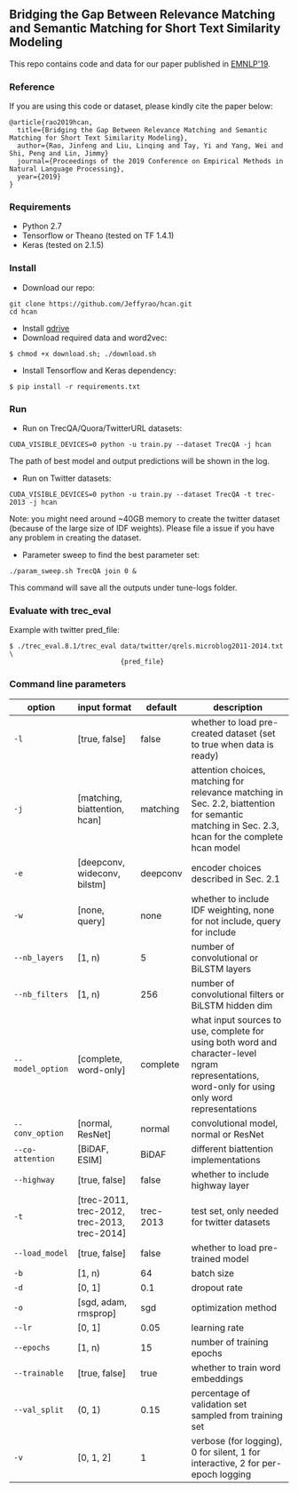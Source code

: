 ## Bridging the Gap Between Relevance Matching and Semantic Matching for Short Text Similarity Modeling
This repo contains code and data for our paper published in [EMNLP'19](https://jinfengr.github.io/publications/Rao_etal_EMNLP2019.pdf).

### Reference
If you are using this code or dataset, please kindly cite the paper below:
```
@article{rao2019hcan,
  title={Bridging the Gap Between Relevance Matching and Semantic Matching for Short Text Similarity Modeling},
  author={Rao, Jinfeng and Liu, Linqing and Tay, Yi and Yang, Wei and Shi, Peng and Lin, Jimmy}
  journal={Proceedings of the 2019 Conference on Empirical Methods in Natural Language Processing},
  year={2019}
}
```


### Requirements
- Python 2.7
- Tensorflow or Theano (tested on TF 1.4.1)
- Keras (tested on 2.1.5)

### Install
- Download our repo:
```
git clone https://github.com/Jeffyrao/hcan.git
cd hcan
```
- Install [gdrive](https://github.com/prasmussen/gdrive)
- Download required data and word2vec:
```
$ chmod +x download.sh; ./download.sh
```
- Install Tensorflow and Keras dependency:
```
$ pip install -r requirements.txt
```

### Run
- Run on TrecQA/Quora/TwitterURL datasets:
```
CUDA_VISIBLE_DEVICES=0 python -u train.py --dataset TrecQA -j hcan
```
The path of best model and output predictions will be shown in the log. 

- Run on Twitter datasets:
```
CUDA_VISIBLE_DEVICES=0 python -u train.py --dataset TrecQA -t trec-2013 -j hcan
```
Note: you might need around ~40GB memory to create the twitter dataset (because of the large size of IDF weights). Please file a issue if you have any problem in creating the dataset.

- Parameter sweep to find the best parameter set:
```
./param_sweep.sh TrecQA join 0 &
```
This command will save all the outputs under tune-logs folder. 

### Evaluate with trec_eval
Example with twitter pred_file:
```
$ ./trec_eval.8.1/trec_eval data/twitter/qrels.microblog2011-2014.txt \
                            {pred_file}
```

### Command line parameters
| option                   | input format |   default   | description |
|--------------------------|--------------|-------------|-------------|
| `-l`   | [true, false]       | false     | whether to load pre-created dataset (set to true when data is ready) |
| `-j` | [matching, biattention, hcan]       | matching     | attention choices, matching for relevance matching in Sec. 2.2, biattention for semantic matching in Sec. 2.3, hcan for the complete hcan model |
| `-e` | [deepconv, wideconv, bilstm]       | deepconv     | encoder choices described in Sec. 2.1 |
| `-w` | [none, query]       | none     | whether to include IDF weighting, none for not include, query for include |
| `--nb_layers`    | [1, n)    | 5 | number of convolutional or BiLSTM layers |
| `--nb_filters`    | [1, n)    | 256 | number of convolutional filters or BiLSTM hidden dim |
| `--model_option`| [complete, word-only]       | complete | what input sources to use, complete for using both word and character-level ngram representations, word-only for using only word representations  |
| `--conv_option` | [normal, ResNet]       | normal     | convolutional model, normal or ResNet |
| `--co-attention`    | [BiDAF, ESIM]   | BiDAF | different biattention implementations |
| `--highway` | [true, false] | false | whether to include highway layer |
| `-t`   | [trec-2011, trec-2012, trec-2013, trec-2014] | trec-2013 | test set, only needed for twitter datasets|
| `--load_model`     | [true, false]       | false     | whether to load pre-trained model |
| `-b`   | [1, n)    | 64 | batch size | 
| `-d`    | [0, 1]    | 0.1 | dropout rate | 
| `-o`    | [sgd, adam, rmsprop] | sgd | optimization method | 
| `--lr`  | [0, 1]    | 0.05 | learning rate |
| `--epochs`| [1, n)  | 15   | number of training epochs | 
| `--trainable` | [true, false] | true | whether to train word embeddings | 
| `--val_split` | (0, 1) | 0.15 | percentage of validation set sampled from training set | 
| `-v`| [0, 1, 2] | 1 | verbose (for logging), 0 for silent, 1 for interactive, 2 for per-epoch logging |
